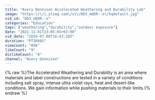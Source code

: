 ```yaml
---
title: "Avery Dennison Accelerated Weathering and Durability Lab"
image: "https:\/\/i.ytimg.com\/vi\/DD3_mQXR--o\/hqdefault.jpg"
vid_id: "DD3_mQXR--o"
categories: "Education"
tags: ["weathering","durability","outdoor exposure"]
date: "2021-11-01T23:05:05+03:00"
vid_date: "2016-07-06T16:43:28Z"
duration: "PT1M48S"
viewcount: "896"
likeCount: "9"
dislikeCount: "0"
channel: "Avery Dennison"
---
```

{% raw %}The Accelerated Weathering and Durability is an area where materials and label constructions are tested in a variety of conditions including salt spray, intense ultra violet rays, heat and desert-like conditions. We gain information while pushing materials to their limits.{% endraw %}
